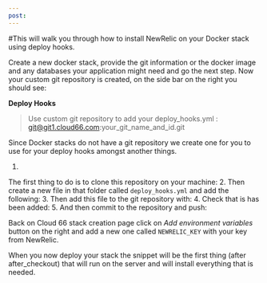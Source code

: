 ```yaml
---
post: 
---
```


#This will walk you through how to install NewRelic on your Docker stack using deploy hooks.

Create a new docker stack, provide the git information or the docker image and any databases your application might need and go the next step. Now your custom git repository is created, on the side bar on the right you should see:

>

**Deploy Hooks**

>Use custom git repository to add your deploy_hooks.yml : git@git1.cloud66.com:your_git_name_and_id.git

Since Docker stacks do not have a git repository we create one for you to use for your deploy hooks amongst another things.

1.
The first thing to do is to clone this repository on your machine:
2.
Then create a new file in that folder called `deploy_hooks.yml` and add the following:
3.
Then add this file to the git repository with:
4.
Check that is has been added:
5.
And then commit to the repository and push:




Back on Cloud 66 stack creation page click on _Add environment variables_ button on the right and add a new one called `NEWRELIC_KEY` with your key from NewRelic.


When you now deploy your stack the snippet will be the first thing (after after_checkout) that will run on the server and will install everything that is needed.
